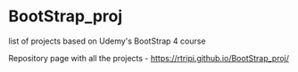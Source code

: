 # BootStrap_proj
list of projects based on Udemy's BootStrap 4 course

Repository page with all the projects - https://rtripi.github.io/BootStrap_proj/
